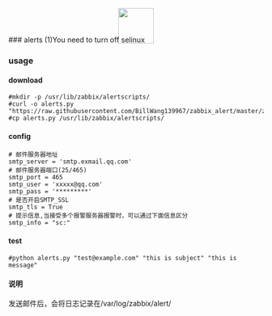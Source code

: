 <p align="center">
	<img 
		style="margin-bottom: -30px"
		align="center" 
		height="70" 
		src="http://img.labnol.org/images/2008/04/gif-animation.gif">
</p>
### alerts
(1)You need to turn off selinux

### usage

#### download

```
#mkdir -p /usr/lib/zabbix/alertscripts/
#curl -o alerts.py "https://raw.githubusercontent.com/BillWang139967/zabbix_alert/master/zabbix_alerts_mail/alerts/alerts.py"
#cp alerts.py /usr/lib/zabbix/alertscripts/ 
```

#### config

```
# 邮件服务器地址
smtp_server = 'smtp.exmail.qq.com' 
# 邮件服务器端口(25/465)
smtp_port = 465 
smtp_user = 'xxxxx@qq.com'
smtp_pass = '*********'
# 是否开启SMTP_SSL
smtp_tls = True
# 提示信息,当接受多个报警服务器报警时，可以通过下面信息区分
smtp_info = "sc:"
```

#### test

```
#python alerts.py "test@example.com" "this is subject" "this is message"
```

#### 说明

发送邮件后，会将日志记录在/var/log/zabbix/alert/
